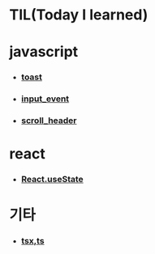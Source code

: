 **TIL(Today I learned)** 
=======
# __javascript__

* ### [toast][toastlink]

[toastlink]: https://github.com/ejisooo/TIL/blob/main/javascript/toast.md "Go toast"

* ### [input_event][inputeventlink]

[inputeventlink]: https://github.com/ejisooo/TIL/blob/main/javascript/input_event.md "Go input event"

* ### [scroll_header][scrollheaderlink]

[scrollheaderlink]: https://github.com/ejisooo/TIL/blob/main/javascript/scroll_header.md "Go scroll event"

# __react__
* ### [React.useState][React.useStatelink]

[React.useStatelink]: https://github.com/ejisooo/TIL/blob/main/react/React.useState.md "Go React.useState"

# __기타__
* ### [tsx,ts][tsx,tslink]

[tsx,tslink]: https://github.com/ejisooo/TIL/blob/main/react/tsx,ts.md "Go tsx,ts"
